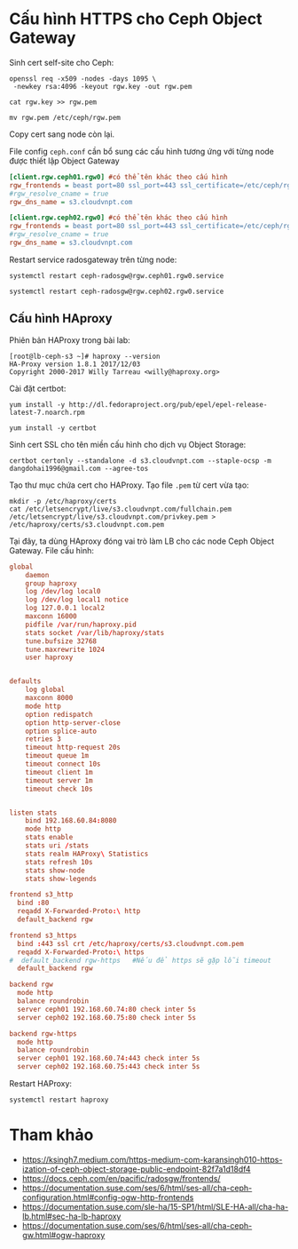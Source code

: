 # Cấu hình HTTPS cho Ceph Object Gateway

Sinh cert self-site cho Ceph:
```
openssl req -x509 -nodes -days 1095 \
 -newkey rsa:4096 -keyout rgw.key -out rgw.pem

cat rgw.key >> rgw.pem

mv rgw.pem /etc/ceph/rgw.pem
```

Copy cert sang node còn lại.


File config `ceph.conf` cần bổ sung các cấu hình tương ứng với từng node được thiết lập Object Gateway
```ini
[client.rgw.ceph01.rgw0] #có thể tên khác theo cấu hình
rgw_frontends = beast port=80 ssl_port=443 ssl_certificate=/etc/ceph/rgw.pem
#rgw_resolve_cname = true
rgw_dns_name = s3.cloudvnpt.com
```

```ini
[client.rgw.ceph02.rgw0] #có thể tên khác theo cấu hình
rgw_frontends = beast port=80 ssl_port=443 ssl_certificate=/etc/ceph/rgw.pem
#rgw_resolve_cname = true
rgw_dns_name = s3.cloudvnpt.com
```

Restart service radosgateway trên từng node:
```
systemctl restart ceph-radosgw@rgw.ceph01.rgw0.service
```
```
systemctl restart ceph-radosgw@rgw.ceph02.rgw0.service
```

## Cấu hình HAproxy
Phiên bản HAProxy trong bài lab: 
```
[root@lb-ceph-s3 ~]# haproxy --version
HA-Proxy version 1.8.1 2017/12/03
Copyright 2000-2017 Willy Tarreau <willy@haproxy.org>
```

Cài đặt certbot:
```
yum install -y http://dl.fedoraproject.org/pub/epel/epel-release-latest-7.noarch.rpm

yum install -y certbot
```

Sinh cert SSL cho tên miền cấu hình cho dịch vụ Object Storage:
```
certbot certonly --standalone -d s3.cloudvnpt.com --staple-ocsp -m dangdohai1996@gmail.com --agree-tos
```

Tạo thư mục chứa cert cho HAProxy. Tạo file `.pem` từ cert vừa tạo:
```
mkdir -p /etc/haproxy/certs
cat /etc/letsencrypt/live/s3.cloudvnpt.com/fullchain.pem /etc/letsencrypt/live/s3.cloudvnpt.com/privkey.pem > /etc/haproxy/certs/s3.cloudvnpt.com.pem
```

Tại đây, ta dùng HAproxy đóng vai trò làm LB cho các node Ceph Object Gateway. File cấu hình:
```conf
global
    daemon
    group haproxy
    log /dev/log local0
    log /dev/log local1 notice
    log 127.0.0.1 local2
    maxconn 16000
    pidfile /var/run/haproxy.pid
    stats socket /var/lib/haproxy/stats
    tune.bufsize 32768
    tune.maxrewrite 1024
    user haproxy


defaults
    log global
    maxconn 8000
    mode http
    option redispatch
    option http-server-close
    option splice-auto
    retries 3
    timeout http-request 20s
    timeout queue 1m
    timeout connect 10s
    timeout client 1m
    timeout server 1m
    timeout check 10s


listen stats
    bind 192.168.60.84:8080
    mode http
    stats enable
    stats uri /stats
    stats realm HAProxy\ Statistics
    stats refresh 10s
    stats show-node
    stats show-legends

frontend s3_http
  bind :80
  reqadd X-Forwarded-Proto:\ http
  default_backend rgw

frontend s3_https
  bind :443 ssl crt /etc/haproxy/certs/s3.cloudvnpt.com.pem
  reqadd X-Forwarded-Proto:\ https
#  default_backend rgw-https   #Nếu để https sẽ gặp lỗi timeout
  default_backend rgw

backend rgw
  mode http
  balance roundrobin
  server ceph01 192.168.60.74:80 check inter 5s
  server ceph02 192.168.60.75:80 check inter 5s

backend rgw-https
  mode http
  balance roundrobin
  server ceph01 192.168.60.74:443 check inter 5s
  server ceph02 192.168.60.75:443 check inter 5s
```

Restart HAProxy:
```
systemctl restart haproxy
```

# Tham khảo
- https://ksingh7.medium.com/https-medium-com-karansingh010-https-ization-of-ceph-object-storage-public-endpoint-82f7a1d18df4
- https://docs.ceph.com/en/pacific/radosgw/frontends/
- https://documentation.suse.com/ses/6/html/ses-all/cha-ceph-configuration.html#config-ogw-http-frontends
- https://documentation.suse.com/sle-ha/15-SP1/html/SLE-HA-all/cha-ha-lb.html#sec-ha-lb-haproxy
- https://documentation.suse.com/ses/6/html/ses-all/cha-ceph-gw.html#ogw-haproxy